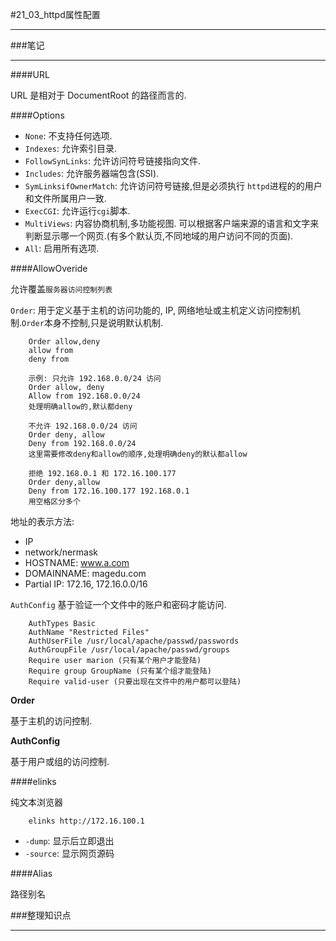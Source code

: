 #21_03_httpd属性配置

---

###笔记

---

####URL

URL 是相对于 DocumentRoot 的路径而言的.

####Options

* `None`: 不支持任何选项.
* `Indexes`: 允许索引目录.
* `FollowSynLinks`: 允许访问符号链接指向文件.
* `Includes`: 允许服务器端包含(SSI).
* `SymLinksifOwnerMatch`: 允许访问符号链接,但是必须执行 `httpd`进程的的用户和文件所属用户一致.
* `ExecCGI`: 允许运行`cgi`脚本.
* `MultiViews`: 内容协商机制,多功能视图. 可以根据客户端来源的语言和文字来判断显示哪一个网页.(有多个默认页,不同地域的用户访问不同的页面).
* `All`: 启用所有选项.

####AllowOveride

允许覆盖`服务器访问控制列表`

`Order`: 用于定义基于主机的访问功能的, IP, 网络地址或主机定义访问控制机制.`Order`本身不控制,只是说明默认机制.

		Order allow,deny
		allow from
		deny from
		
		示例: 只允许 192.168.0.0/24 访问
		Order allow, deny
		Allow from 192.168.0.0/24
		处理明确allow的,默认都deny
		
		不允许 192.168.0.0/24 访问
		Order deny, allow
		Deny from 192.168.0.0/24
		这里需要修改deny和allow的顺序,处理明确deny的默认都allow
		
		拒绝 192.168.0.1 和 172.16.100.177
		Order deny,allow
		Deny from 172.16.100.177 192.168.0.1
		用空格区分多个
		
		
地址的表示方法:

* IP
* network/nermask
* HOSTNAME: www.a.com
* DOMAINNAME: magedu.com
* Partial IP: 172.16, 172.16.0.0/16
				
`AuthConfig` 基于验证一个文件中的账户和密码才能访问.	

		AuthTypes Basic
		AuthName "Restricted Files"
		AuthUserFile /usr/local/apache/passwd/passwords
		AuthGroupFile /usr/local/apache/passwd/groups
		Require user marion (只有某个用户才能登陆)
		Require group GroupName (只有某个组才能登陆)
		Require valid-user (只要出现在文件中的用户都可以登陆)


**Order**

基于主机的访问控制.

**AuthConfig**

基于用户或组的访问控制.

####elinks

纯文本浏览器

		elinks http://172.16.100.1

* `-dump`: 显示后立即退出
* `-source`: 显示网页源码

####Alias

路径别名

###整理知识点

---